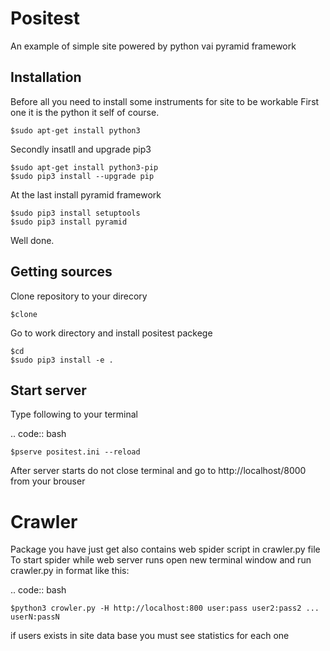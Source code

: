 Positest
========

An example of simple site powered by python vai pyramid framework

Installation
------------

Before all you need to install some instruments for site to be workable
First one it is the python it self of course.

    $sudo apt-get install python3
    
Secondly  insatll and upgrade pip3

    $sudo apt-get install python3-pip 
    $sudo pip3 install --upgrade pip
    
At the last install pyramid framework 

    $sudo pip3 install setuptools
    $sudo pip3 install pyramid
    
Well done.

Getting sources
---------------

Clone repository to your direcory

    $clone
    
Go to work directory and install positest packege

    $cd
    $sudo pip3 install -e .
    
Start server
------------

Type following to your terminal

.. code:: bash

    $pserve positest.ini --reload
    
After server starts do not close terminal and go to http://localhost/8000 from your brouser


Crawler
=======

Package you have just get also contains web spider script in crawler.py file
To start spider while web server runs open new terminal window and run crawler.py in format like this:

.. code:: bash

    $python3 crowler.py -H http://localhost:800 user:pass user2:pass2 ... userN:passN
    
if users exists in site data base you must see statistics for each one


